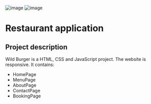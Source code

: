 ![image](https://user-images.githubusercontent.com/71936867/223356358-ea91fab2-c8ab-4f5e-8e29-685fd2bca2d0.png)
![image](https://user-images.githubusercontent.com/71936867/223357285-bd96eca2-c05d-4830-a5ea-1f76b5ba72ab.png)

# Restaurant application

## Project description

Wild Burger is a HTML, CSS and JavaScript project. The website is responsive.
It contains:

* HomePage 
* MenuPage
* AboutPage
* ContactPage
* BookingPage
	
